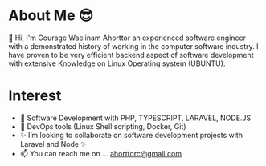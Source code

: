 # About Me 😎
👋 Hi, I'm Courage Waelinam Ahorttor an experienced software engineer with a demonstrated history of working in the computer software industry. I have proven to be very efficient backend aspect of software development with extensive Knowledge on Linux Operating system (UBUNTU). 

# Interest
- 👀 Software Development with PHP, TYPESCRIPT, LARAVEL, NODE.JS
- 🌱 DevOps tools (Linux Shell scripting, Docker, Git)
- ✨ I’m looking to collaborate on software development projects with Laravel and Node ✨
- 📫 You can reach me on ... ahorttorc@gmail.com

<!---
courageWae/courageWae is a ✨ special ✨ repository because its `README.md` (this file) appears on your GitHub profile.
You can click the Preview link to take a look at your changes.
--->


